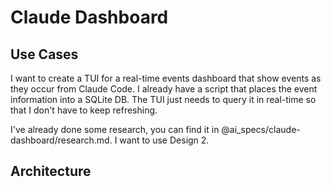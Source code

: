 # Claude Dashboard

## Use Cases
I want to create a TUI for a real-time events dashboard that show events as they occur from Claude Code. I already have a script that places the event information into a SQLite DB. The TUI just needs to query it in real-time so that I don't have to keep refreshing. 

I've already done some research, you can find it in @ai_specs/claude-dashboard/research.md. I want to use Design 2.

## Architecture
